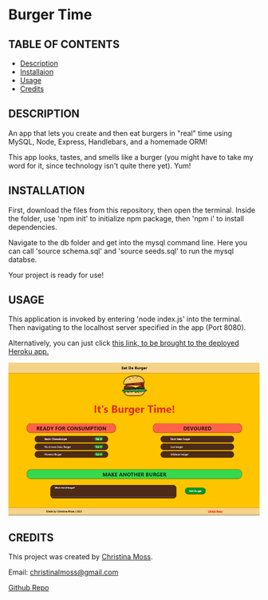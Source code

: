 # Burger Time

## TABLE OF CONTENTS

* [Description](#description)
* [Installaion](#installation)
* [Usage](#usage)
* [Credits](#credits)

## DESCRIPTION

An app that lets you create and then eat burgers in "real" time using MySQL, Node, Express, Handlebars, and a homemade ORM! 

This app looks, tastes, and smells like a burger (you might have to take my word for it, since technology isn't quite there yet). Yum!

## INSTALLATION

First, download the files from this repository, then open the terminal. Inside the folder, use 'npm init' to initialize npm package, then 'npm i' to install dependencies. 

Navigate to the db folder and get into the mysql command line. Here you can call 'source schema.sql' and 'source seeds.sql' to run the mysql databse.

Your project is ready for use!

## USAGE

This application is invoked by entering 'node index.js' into the terminal. Then navigating to the localhost server specified in the app (Port 8080).

Alternatively, you can just click [this link, to be brought to the deployed Heroku app.](https://cmoss-burger-time.herokuapp.com/)

![Deployed App](/public/assets/img/burger-time.png)

## CREDITS

This project was created by [Christina Moss](https://github.com/cmoss703).

Email: christinalmoss@gmail.com

[Github Repo](https://github.com/cmoss703/burger-time)
